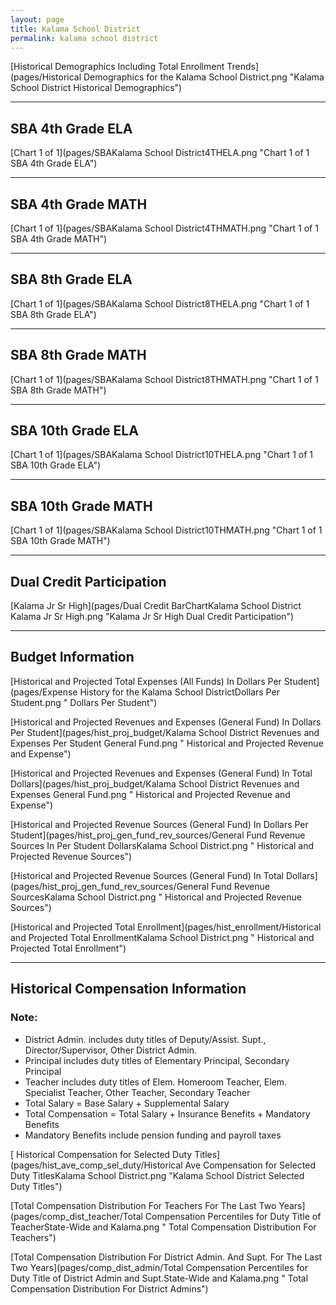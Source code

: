 ```yaml
---
layout: page
title: Kalama School District
permalink: kalama school district
---
```



[Historical Demographics Including Total Enrollment Trends](pages/Historical Demographics for the Kalama School District.png "Kalama School District Historical Demographics")

___

## SBA 4th Grade ELA

[Chart 1 of 1](pages/SBAKalama School District4THELA.png "Chart 1 of 1 SBA 4th Grade ELA")


___

## SBA 4th Grade MATH

[Chart 1 of 1](pages/SBAKalama School District4THMATH.png "Chart 1 of 1 SBA 4th Grade MATH")


___

## SBA 8th Grade ELA

[Chart 1 of 1](pages/SBAKalama School District8THELA.png "Chart 1 of 1 SBA 8th Grade ELA")


___

## SBA 8th Grade MATH

[Chart 1 of 1](pages/SBAKalama School District8THMATH.png "Chart 1 of 1 SBA 8th Grade MATH")


___

## SBA 10th Grade ELA

[Chart 1 of 1](pages/SBAKalama School District10THELA.png "Chart 1 of 1 SBA 10th Grade ELA")


___

## SBA 10th Grade MATH

[Chart 1 of 1](pages/SBAKalama School District10THMATH.png "Chart 1 of 1 SBA 10th Grade MATH")


___

## Dual Credit Participation

[Kalama Jr Sr High](pages/Dual Credit BarChartKalama School District Kalama Jr Sr High.png "Kalama Jr Sr High Dual Credit Participation")


___

## Budget Information

[Historical and Projected Total Expenses (All Funds) In Dollars Per Student](pages/Expense History for the Kalama School DistrictDollars Per Student.png " Dollars Per Student")

[Historical and Projected Revenues and Expenses (General Fund) In Dollars Per Student](pages/hist_proj_budget/Kalama School District Revenues and Expenses Per Student General Fund.png " Historical and Projected Revenue and Expense")

[Historical and Projected Revenues and Expenses (General Fund) In Total Dollars](pages/hist_proj_budget/Kalama School District Revenues and Expenses General Fund.png " Historical and Projected Revenue and Expense")

[Historical and Projected Revenue Sources (General Fund) In Dollars Per Student](pages/hist_proj_gen_fund_rev_sources/General Fund Revenue Sources In Per Student DollarsKalama School District.png " Historical and Projected Revenue Sources")

[Historical and Projected Revenue Sources (General Fund) In Total Dollars](pages/hist_proj_gen_fund_rev_sources/General Fund Revenue SourcesKalama School District.png " Historical and Projected Revenue Sources")

[Historical and Projected Total Enrollment](pages/hist_enrollment/Historical and Projected Total EnrollmentKalama School District.png " Historical and Projected Total Enrollment")


___

## Historical Compensation Information
### Note:
- District Admin. includes duty titles of Deputy/Assist. Supt., Director/Supervisor, Other District Admin.
- Principal includes duty titles of Elementary Principal, Secondary Principal
- Teacher includes duty titles of Elem. Homeroom Teacher, Elem. Specialist Teacher, Other Teacher, Secondary Teacher
- Total Salary = Base Salary + Supplemental Salary
- Total Compensation = Total Salary + Insurance Benefits + Mandatory Benefits
- Mandatory Benefits include pension funding and payroll taxes

[ Historical Compensation for Selected Duty Titles](pages/hist_ave_comp_sel_duty/Historical Ave Compensation for Selected Duty TitlesKalama School District.png "Kalama School District Selected Duty Titles")

[Total Compensation Distribution For Teachers For The Last Two Years](pages/comp_dist_teacher/Total Compensation Percentiles for Duty Title of TeacherState-Wide and Kalama.png " Total Compensation Distribution For Teachers")

[Total Compensation Distribution For District Admin. And Supt. For The Last Two Years](pages/comp_dist_admin/Total Compensation Percentiles for Duty Title of District Admin and Supt.State-Wide and Kalama.png " Total Compensation Distribution For District Admins")

